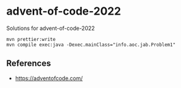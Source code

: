# advent-of-code-2022

Solutions for advent-of-code-2022

```
mvn prettier:write
mvn compile exec:java -Dexec.mainClass="info.aoc.jab.Problem1"
```

## References

- https://adventofcode.com/
